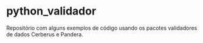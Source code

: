 # python_validador
Repositório com alguns exemplos de código usando os pacotes validadores de dados Cerberus e Pandera.
